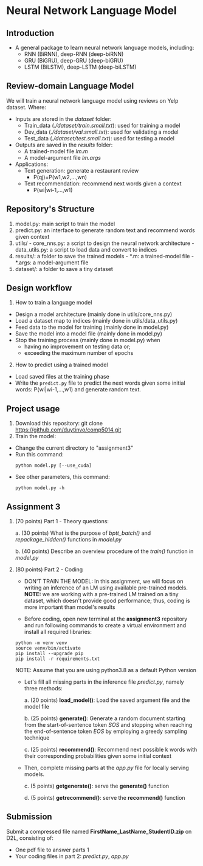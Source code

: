# Neural Network Language Model
## Introduction
- A general package to learn neural network language models, including:
  + RNN (BiRNN), deep-RNN (deep-biRNN)
  + GRU (BiGRU), deep-GRU (deep-biGRU)
  + LSTM (BiLSTM), deep-LSTM (deep-biLSTM)

## Review-domain Language Model
We will train a neural network language model using reviews on Yelp dataset. Where:  
- Inputs are stored in the *dataset* folder:
  + Train_data (*./dataset/train.small.txt*): used for training a model
  + Dev_data (*./dataset/val.small.txt*): used for validating a model
  + Test_data (*./dataset/test.small.txt*): used for testing a model
- Outputs are saved in the *results* folder:
  + A trained-model file *lm.m*
  + A model-argument file *lm.args*
- Applications:
  + Text generation: generate a restaurant review 
    - P(qj)=P(w1,w2,...,wn)
  + Text recommendation: recommend next words given a context
    - P(wi|wi-1,...,w1)

## Repository's Structure
  1. model.py: main script to train the model
  2. predict.py: an interface to generate random text and recommend words given context
  3. utils/
    - core_nns.py: a script to design the neural network architecture
    - data_utils.py: a script to load data and convert to indices
  4. results/: a folder to save the trained models
    - *.m: a trained-model file
    - *.args: a model-argument file
  5. dataset/: a folder to save a tiny dataset
## Design workflow
1. How to train a language model
- Design a model architecture (mainly done in utils/core_nns.py)
- Load a dataset map to indices (mainly done in utils/data_utils.py)
- Feed data to the model for training (mainly done in model.py)
- Save the model into a model file (mainly done in model.py)
- Stop the training process (mainly done in model.py) when  
    + having no improvement on testing data or;
    + exceeding the maximum number of epochs
2. How to predict using a trained model
- Load saved files at the training phase
- Write the ``predict.py`` file to predict the next words given some initial words: P(wi|wi-1,...,w1) 
and generate random text.

## Project usage
1. Download this repository: git clone https://github.com/duytinvo/comp5014.git
2. Train the model:
  - Change the current directory to "assignment3"
  - Run this command:
    ```
    python model.py [--use_cuda]
    ```
  - See other parameters, this command:
    ```
    python model.py -h
    ```

## Assignment 3


1. (70 points) Part 1 - Theory questions:  

    a. (30 points) What is the purpose of *bptt_batch()*  and *repackage_hidden()* functions in *model.py*  
    
    b. (40 points) Describe an overview procedure of the *train()*  function in *model.py*  
    
2. (80 points) Part 2 - Coding 

    - DON'T TRAIN THE MODEL: In this assignment, we will focus on writing an inference of an LM using available 
    pre-trained models. **NOTE:** we are working with a pre-trained LM trained on a tiny dataset, which doesn't provide 
    good performance; thus, coding is more important than model's results
    
    - Before coding, open new terminal at the **assignment3** repository and run following commands to create a virtual environment 
    and install all required libraries:

    ```commandline
    python -m venv venv
    source venv/bin/activate
    pip install --upgrade pip
    pip install -r requirements.txt
    ```
    NOTE: Assume that you are using python3.8 as a default Python version 

    - Let's fill all missing parts in the inference file *predict.py*, namely three methods: 
     
        a. (20 points) **load_model()**: Load the saved argument file and the model file 
         
        b. (25 points) **generate()**: Generate a random document starting from the start-of-sentence token *SOS* and 
        stopping when reaching the end-of-sentence token *EOS* by employing a greedy sampling technique  
        
        c. (25 points) **recommend()**: Recommend next possible k words with their corresponding probabilities given some initial context 
        
    - Then, complete missing parts at the *app.py* file for locally serving models.
    
        c. (5 points) **getgenerate()**: serve the **generate()** function
        
        d. (5 points) **getrecommend()**: serve the **recommend()** function

## Submission

Submit a compressed file named **FirstName_LastName_StudentID.zip** on D2L, consisting of:

- One pdf file to answer parts 1
- Your coding files in part 2: *predict.py*, *app.py* 